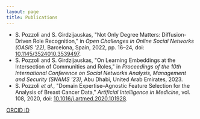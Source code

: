 ```yaml
---
layout: page
title: Publications
---
```


<ul>
    <li>
        <span class="text-black">S. Pozzoli and S. Girdzijauskas, "Not Only Degree Matters: Diffusion-Driven Role Recognition," in <i>Open Challenges in Online Social Networks (OASIS &apos;22)</i>, Barcelona, Spain, 2022, pp. 16&ndash;24, doi: <a href="https://doi.org/10.1145/3524010.3539497" target="_blank">10.1145/3524010.3539497</a>.</span>
    </li>
    <li>
        <span class="text-black">S. Pozzoli and S. Girdzijauskas, "On Learning Embeddings at the Intersection of Communities and Roles," in <i>Proceedings of the 10th International Conference on Social Networks Analysis, Management and Security (SNAMS &apos;23)</i>, Abu Dhabi, United Arab Emirates, 2023.</span>
    </li>
    <li>
        <span class="text-black">S. Pozzoli <i>et al.</i>, "Domain Expertise&ndash;Agnostic Feature Selection for the Analysis of Breast Cancer Data," <i>Artificial Intelligence in Medicine</i>, vol. 108, 2020, doi: <a href="https://doi.org/10.1016/j.artmed.2020.101928" target="_blank">10.1016/j.artmed.2020.101928</a>.</span>
    </li>
</ul>

<i class="fa-brands fa-orcid"></i> <a href="https://orcid.org/0000-0002-6899-6209">ORCID iD</a>
